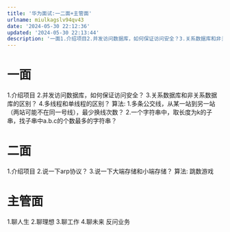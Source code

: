 ```yaml
---
title: '华为面试:一二面+主管面'
urlname: miulkagslv94qv43
date: '2024-05-30 22:12:36'
updated: '2024-05-30 22:13:44'
description: '一面1.介绍项目2.并发访问数据库，如何保证访问安全？3.关系数据库和非关系数据库的区别？4.多线程和单线程的区别？算法:1.多条公交线，从某一站到另一站（两站可能不在同一号线），最少换线次数？2.一个字符串中，取长度为k的子串，找子串中a.b.c的个数最多的字符串？二面1.介绍项目2.说一下...'
---
```

# 一面

1.介绍项目
2.并发访问数据库，如何保证访问安全？
3.关系数据库和非关系数据库的区别？
4.多线程和单线程的区别？
算法:
1.多条公交线，从某一站到另一站（两站可能不在同一号线），最少换线次数？
2.一个字符串中，取长度为k的子串，找子串中a.b.c的个数最多的字符串？

# 二面
1.介绍项目
2.说一下arp协议？
3.说一下大端存储和小端存储？
算法:
跳数游戏
# 主管面

1.聊人生
2.聊理想
3.聊工作
4.聊未来
反问业务

